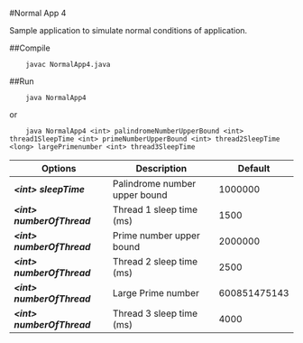 #Normal App 4

Sample application to simulate normal conditions of application.

##Compile

        javac NormalApp4.java

##Run

        java NormalApp4
or

        java NormalApp4 <int> palindromeNumberUpperBound <int> thread1SleepTime <int> primeNumberUpperBound <int> thread2SleepTime <long> largePrimenumber <int> thread3SleepTime



| Options  |  Description  | Default |
| --------|---------|-------|
|***\<int> sleepTime*** | Palindrome number upper bound | 1000000 |
| ***\<int> numberOfThread*** | Thread 1 sleep time (ms) | 1500 |
| ***\<int> numberOfThread*** | Prime number upper bound | 2000000 |
| ***\<int> numberOfThread*** | Thread 2 sleep time (ms) | 2500 |
| ***\<int> numberOfThread*** | Large Prime number | 600851475143 |
| ***\<int> numberOfThread*** | Thread 3 sleep time (ms) | 4000 |







